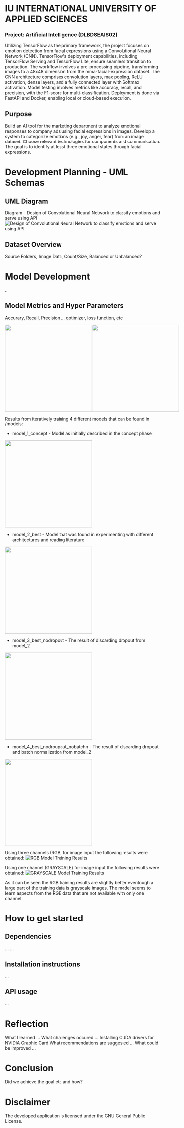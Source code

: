 # IU INTERNATIONAL UNIVERSITY OF APPLIED SCIENCES

### Project: Artificial Intelligence (DLBDSEAIS02)
Utilizing TensorFlow as the primary framework, the project focuses on emotion detection from facial expressions using a Convolutional Neural Network (CNN). TensorFlow's deployment capabilities, including TensorFlow Serving and TensorFlow Lite, ensure seamless transition to production. The workflow involves a pre-processing pipeline, transforming images to a 48x48 dimension from the mma-facial-expression dataset. The CNN architecture comprises convolution layers, max pooling, ReLU activation, dense layers, and a fully connected layer with Softmax activation. Model testing involves metrics like accuracy, recall, and precision, with the F1-score for multi-classification. Deployment is done via FastAPI and Docker, enabling local or cloud-based execution.

## Purpose
Build an AI tool for the marketing department to analyze emotional responses to company ads using facial expressions in images. Develop a system to categorize emotions (e.g., joy, anger, fear) from an image dataset. Choose relevant technologies for components and communication. The goal is to identify at least three emotional states through facial expressions.

# Development Planning - UML Schemas
## UML Diagram
Diagram - Design of Convolutional Neural Network to classify emotions and serve using API
![Design of Convolutional Neural Network to classify emotions and serve using API](/images/UML.jpg)

## Dataset Overview
Source
Folders, Image Data, Count/Size, Balanced or Unbalanced?

# Model Development
..

## Model Metrics and Hyper Parameters
Accurary, Recall, Precision ...
optimizer, loss function, etc.

<div style="display: flex; justify-content: space-between;">
    <img src="/models/training/diagram/model_1_concept_diagram.png" style="width:280px;">
    <img src="/models/training/diagram/model_2_best_diagram.png" style="width:280px;">
</div>

Results from iteratively training 4 different models that can be found in /models:
- model_1_concept - Model as initially described in the concept phase
<img src="/models/training/diagram/model_1_concept_diagram.png" style="width:280px;">

- model_2_best - Model that was found in experimenting with different architectures and reading literature
<img src="/models/training/diagram/model_2_best_diagram.png" style="width:280px;">

- model_3_best_nodropout - The result of discarding dropout from model_2
<img src="/models/training/diagram/model_3_best_nodropout_diagram.png" style="width:280px;">

- model_4_best_nodroupout_nobatchn - The result of discarding dropout and batch normalization from model_2
<img src="/models/training/diagram/model_4_best_nodroupout_nobatchn_diagram.png" style="width:280px;">

Using three channels (RGB) for image input the following results were obtained:
![RGB Model Training Results](/images/training_results_rgb.jpg)

Using one channel (GRAYSCALE) for image input the following results were obtained:
![GRAYSCALE Model Training Results](/images/training_results_grayscale.jpg)

As it can be seen the RGB training results are slightly better eventough a large part of the training data is grayscale images. The model seems to learn aspects from the RGB data that are not available with only one channel.

# How to get started
## Dependencies
...
...

## Installation instructions
...

## API usage
...

# Reflection
What I learned ...
What challenges occured ...
Installing CUDA drivers for NVIDIA Graphic Card
What recommendations are suggested ...
What could be improved ...

# Conclusion
Did we achieve the goal etc and how?

# Disclaimer
The developed application is licensed under the GNU General Public License.